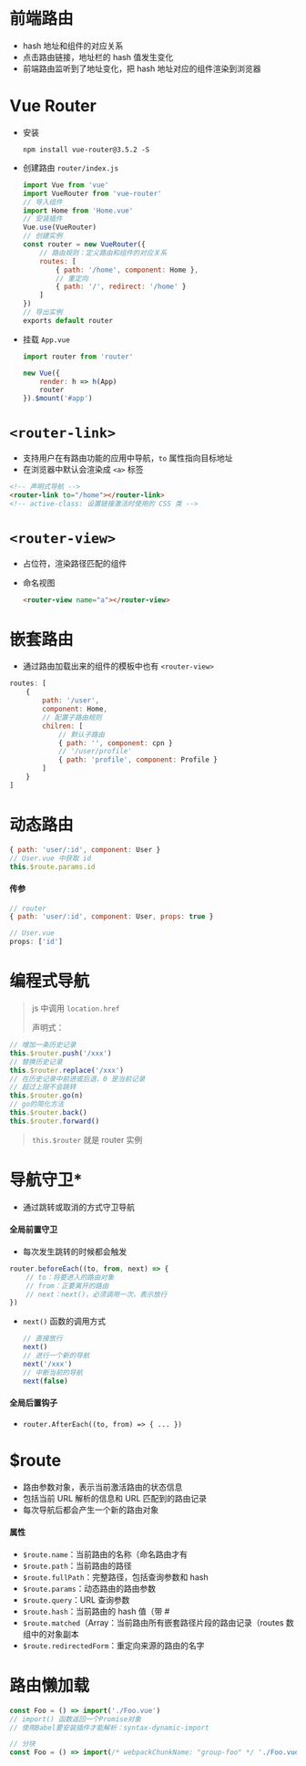 # 前端路由

- hash 地址和组件的对应关系
- 点击路由链接，地址栏的 hash 值发生变化
- 前端路由监听到了地址变化，把 hash 地址对应的组件渲染到浏览器

# Vue Router

- 安装

  ```shell
  npm install vue-router@3.5.2 -S
  ```

- 创建路由  `router/index.js`

  ```javascript
  import Vue from 'vue'
  import VueRouter from 'vue-router'
  // 导入组件
  import Home from 'Home.vue'
  // 安装插件
  Vue.use(VueRouter)
  // 创建实例
  const router = new VueRouter({
      // 路由规则：定义路由和组件的对应关系
      routes: [
          { path: '/home', component: Home },
          // 重定向
          { path: '/', redirect: '/home' }
      ]
  })
  // 导出实例
  exports default router
  ```

- 挂载 `App.vue`

  ```javascript
  import router from 'router'
  
  new Vue({
      render: h => h(App)
      router
  }).$mount('#app')
  ```

# `<router-link>`

- 支持用户在有路由功能的应用中导航，`to` 属性指向目标地址
- 在浏览器中默认会渲染成 `<a>` 标签

```html
<!-- 声明式导航 -->
<router-link to="/home"></router-link>
<!-- active-class: 设置链接激活时使用的 CSS 类 -->
```

# `<router-view>`

- 占位符，渲染路径匹配的组件

- 命名视图

  ```html
  <router-view name="a"></router-view>
  ```

# 嵌套路由

- 通过路由加载出来的组件的模板中也有 `<router-view>`

```javascript
routes: [
    {
        path: '/user',
        component: Home,
        // 配置子路由规则
        chilren: [
            // 默认子路由
            { path: '', component: cpn }
            // '/user/profile'
            { path: 'profile', component: Profile }
        ]
    }
]
```

# 动态路由

```javascript
{ path: 'user/:id', component: User }
// User.vue 中获取 id
this.$route.params.id
```

#### 传参 

```javascript
// router
{ path: 'user/:id', component: User, props: true }

// User.vue
props: ['id']
```

# 编程式导航

>  js 中调用 `location.href`
>
>  声明式：<router-link :to="...">

```javascript
// 增加一条历史记录
this.$router.push('/xxx')  
// 替换历史记录
this.$router.replace('/xxx')
// 在历史记录中前进或后退，0 是当前记录
// 超过上限不会跳转
this.$router.go(n)
// go的简化方法
this.$router.back()
this.$router.forward()
```

> `this.$router` 就是 router 实例

# 导航守卫*

- 通过跳转或取消的方式守卫导航

#### 全局前置守卫

- 每次发生跳转的时候都会触发

```javascript
router.beforeEach((to, from, next) => {
    // to：将要进入的路由对象
    // from：正要离开的路由
    // next：next()，必须调用一次，表示放行
})
```

- `next()` 函数的调用方式

  ```javascript
  // 直接放行
  next()
  // 进行一个新的导航
  next('/xxx')
  // 中断当前的导航
  next(false)
  ```

#### 全局后置钩子

- `router.AfterEach((to, from) => { ... })`

# $route

- 路由参数对象，表示当前激活路由的状态信息
- 包括当前 URL 解析的信息和 URL 匹配到的路由记录
- 每次导航后都会产生一个新的路由对象

#### 属性

- `$route.name`：当前路由的名称（命名路由才有
- `$route.path`：当前路由的路径
- `$route.fullPath`：完整路径，包括查询参数和 hash
- `$route.params`：动态路由的路由参数
- `$route.query`：URL 查询参数
- `$route.hash`：当前路由的 hash 值（带 #
- `$route.matched`（Array：当前路由所有嵌套路径片段的路由记录（routes 数组中的对象副本
- `$route.redirectedForm`：重定向来源的路由的名字

# 路由懒加载

```javascript
const Foo = () => import('./Foo.vue')
// import() 函数返回一个Promise对象
// 使用Babel要安装插件才能解析：syntax-dynamic-import

// 分块
const Foo = () => import(/* webpackChunkName: "group-foo" */ './Foo.vue')
```

